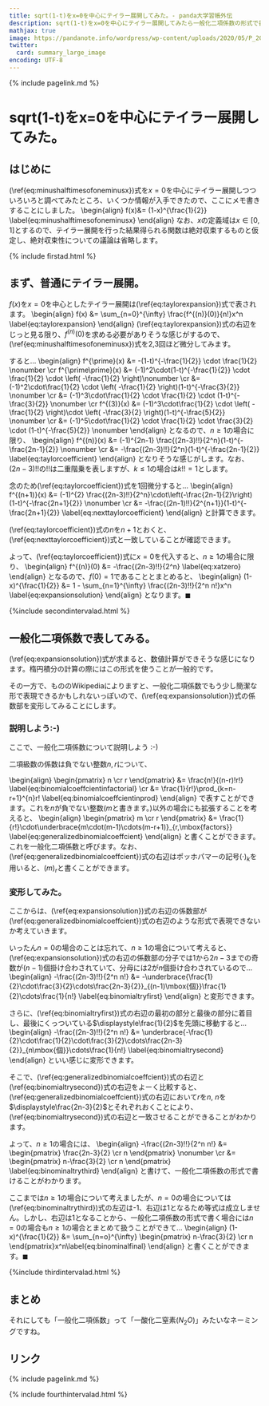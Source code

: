```yaml
---
title: sqrt(1-t)をx=0を中心にテイラー展開してみた。- panda大学習帳外伝
description: sqrt(1-t)をx=0を中心にテイラー展開してみたら一般化二項係数の形式で書くと簡潔に書けることがわかったので、φ(..)メモメモ
mathjax: true
image: https://pandanote.info/wordpress/wp-content/uploads/2020/05/P_20200430_125724_vHDR_On_HP-scaled.jpg
twitter: 
  card: summary_large_image
encoding: UTF-8
---
```

{% include pagelink.md %}
# sqrt(1-t)をx=0を中心にテイラー展開してみた。
## はじめに
(\ref{eq:minushalftimesofoneminusx})式を$x=0$を中心にテイラー展開しつついろいろと調べてみたところ、いくつか情報が入手できたので、ここにメモ書きすることにしました。
\begin{align}
f(x)&= (1-x)^{\frac{1}{2}} \label{eq:minushalftimesofoneminusx}
\end{align}
なお、$x$の定義域は$x \in [0,1]$とするので、テイラー展開を行った結果得られる関数は絶対収束するものと仮定し、絶対収束性についての議論は省略します。

{% include firstad.html %}

## まず、普通にテイラー展開。
$f(x)$を$x=0$を中心としたテイラー展開は(\ref{eq:taylorexpansion})式で表されます。
\begin{align}
f(x) &= \sum_{n=0}^{\infty} \frac{f^{(n)}(0)}{n!}x^n \label{eq:taylorexpansion}
\end{align}
(\ref{eq:taylorexpansion})式の右辺をじっと見る限り、$f^{(n)}(0)$を求める必要がありそうな感じがするので、(\ref{eq:minushalftimesofoneminusx})式を2,3回ほど微分してみます。

すると…
\begin{align}
f^{\prime}(x) &= -(1-t)^{-\frac{1}{2}} \cdot \frac{1}{2} \nonumber \cr
f^{\prime\prime}(x) &= (-1)^2\cdot(1-t)^{-\frac{1}{2}} \cdot \frac{1}{2} \cdot \left( -\frac{1}{2} \right)\nonumber \cr
&= (-1)^2\cdot\frac{1}{2} \cdot \left( -\frac{1}{2} \right)(1-t)^{-\frac{3}{2}} \nonumber \cr
&= (-1)^3\cdot\frac{1}{2} \cdot \frac{1}{2} \cdot (1-t)^{-\frac{3}{2}} \nonumber \cr
f^{(3)}(x) &= (-1)^3\cdot\frac{1}{2} \cdot \left( -\frac{1}{2} \right)\cdot \left( -\frac{3}{2} \right)(1-t)^{-\frac{5}{2}} \nonumber \cr
&= (-1)^5\cdot\frac{1}{2} \cdot \frac{1}{2} \cdot \frac{3}{2} \cdot (1-t)^{-\frac{5}{2}} \nonumber
\end{align}
となるので、$n \ge 1$の場合に限り、
\begin{align}
  f^{(n)}(x) &= (-1)^{2n-1} \frac{(2n-3)!!}{2^n}(1-t)^{-\frac{2n-1}{2}} \nonumber \cr
  &= -\frac{(2n-3)!!}{2^n}(1-t)^{-\frac{2n-1}{2}} \label{eq:taylorcoefficient}
\end{align}
となりそうな感じがします。なお、$(2n-3)!!$の$!!$は二重階乗を表しますが、$k \le 1$の場合は$k!! = 1$とします。

念のため(\ref{eq:taylorcoefficient})式を1回微分すると…
\begin{align}
  f^{(n+1)}(x) &= (-1)^{2} \frac{(2n-3)!!}{2^n}\cdot\left(-\frac{2n-1}{2}\right)(1-t)^{-\frac{2n+1}{2}} \nonumber \cr
  &= -\frac{(2n-1)!!}{2^{n+1}}(1-t)^{-\frac{2n+1}{2}} \label{eq:nexttaylorcoefficient}
\end{align}
と計算できます。

(\ref{eq:taylorcoefficient})式の$n$を$n+1$とおくと、(\ref{eq:nexttaylorcoefficient})式と一致していることが確認できます。

よって、(\ref{eq:taylorcoefficient})式に$x=0$を代入すると、$n \ge 1$の場合に限り、
\begin{align}
f^{(n)}(0) &= -\frac{(2n-3)!!}{2^n} \label{eq:xatzero}
\end{align}
となるので、$f(0) = 1$であることとまとめると、
\begin{align}
(1-x)^{\frac{1}{2}} &= 1 - \sum_{n=1}^{\infty} \frac{(2n-3)!!}{2^n n!}x^n \label{eq:expansionsolution}
\end{align}
となります。$\blacksquare$

{%include secondintervalad.html %}

## 一般化二項係数で表してみる。
(\ref{eq:expansionsolution})式が求まると、数値計算ができそうな感じになります。楕円積分の計算の際にはこの形式を使うことが一般的です。

その一方で、もののWikipediaによりますと、一般化二項係数でもう少し簡潔な形で表現できるかもしれないっぽいので、(\ref{eq:expansionsolution})式の係数部を変形してみることにします。
### 説明しよう:-)
ここで、一般化二項係数について説明しよう :-)

二項級数の係数は負でない整数$n,r$について、

\begin{align}
\begin{pmatrix}
n \cr
r
\end{pmatrix} &= \frac{n!}{(n-r)!r!} \label{eq:binomialcoeffcientinfactorial} \cr
&= \frac{1}{r!}\prod_{k=n-r+1}^{n}r! \label{eq:binomialcoeffcientinprod}
\end{align}
で表すことができます。これを$n$が負でない整数($m$と書きます。)以外の場合にも拡張することを考えると、
\begin{align}
\begin{pmatrix}
m \cr
r
\end{pmatrix}
&= \frac{1}{r!}\cdot\underbrace{m\cdot(m-1)\cdots(m-r+1)}_{r\,\mbox{factors}} \label{eq:generalizedbinomialcoeffcient}
\end{align}
と書くことができます。これを一般化二項係数と呼びます。なお、(\ref{eq:generalizedbinomialcoeffcient})式の右辺はポッホパマーの記号$(\cdot)_k$を用いると、$(m)_r$と書くことができます。
### 変形してみた。
ここからは、(\ref{eq:expansionsolution})式の右辺の係数部が(\ref{eq:generalizedbinomialcoeffcient})式の右辺のような形式で表現できないか考えていきます。

いったん$n=0$の場合のことは忘れて、$n \ge 1$の場合について考えると、(\ref{eq:expansionsolution})式の右辺の係数部の分子では1から$2n-3$までの奇数が$(n-1)$個掛け合わされていて、分母には2が$n$個掛け合わされているので…
\begin{align}
-\frac{(2n-3)!!}{2^n n!} &= -\underbrace{\frac{1}{2}\cdot\frac{3}{2}\cdots\frac{2n-3}{2}}_{(n-1)\mbox{個}}\frac{1}{2}\cdots\frac{1}{n!} \label{eq:binomialtryfirst}
\end{align}
と変形できます。

さらに、(\ref{eq:binomialtryfirst})式の右辺の最初の部分と最後の部分に着目し、最後にくっついている$\displaystyle\frac{1}{2}$を先頭に移動すると…
\begin{align}
  -\frac{(2n-3)!!}{2^n n!} &= \underbrace{-\frac{1}{2}\cdot\frac{1}{2}\cdot\frac{3}{2}\cdots\frac{2n-3}{2}}_{n\mbox{個}}\cdots\frac{1}{n!} \label{eq:binomialtrysecond}
\end{align}
といい感じに変形できます。

そこで、(\ref{eq:generalizedbinomialcoeffcient})式の右辺と(\ref{eq:binomialtrysecond})式の右辺をよーく比較すると、(\ref{eq:generalizedbinomialcoeffcient})式の右辺において$r$を$n$, $n$を$\displaystyle\frac{2n-3}{2}$とそれぞれおくことにより、(\ref{eq:binomialtrysecond})式の右辺と一致させることができることがわかります。

よって、$n \ge 1$の場合には、
\begin{align}
-\frac{(2n-3)!!}{2^n n!} &= \begin{pmatrix}
\frac{2n-3}{2} \cr
n
\end{pmatrix} \nonumber \cr
&= \begin{pmatrix}
n-\frac{3}{2} \cr
n
\end{pmatrix} \label{eq:binominaltrythird} 
\end{align}
と書けて、一般化二項係数の形式で書けることがわかります。

ここまでは$n \ge 1$の場合について考えましたが、$n = 0$の場合については(\ref{eq:binominaltrythird})式の左辺は-1、右辺は1となるため等式は成立しません。しかし、右辺は1となることから、一般化二項係数の形式で書く場合には$n = 0$の場合も$n \ge 1$の場合とまとめて扱うことができて…
\begin{align}
(1-x)^{\frac{1}{2}} &= \sum_{n=o}^{\infty} \begin{pmatrix}
n-\frac{3}{2} \cr
n
\end{pmatrix}x^n\label{eq:binominalfinal}
\end{align}
と書くことができます。$\blacksquare$

{%include thirdintervalad.html %}

## まとめ
それにしても「一般化二項係数」って「一酸化二窒素$(N_2O)$」みたいなネーミングですね。
## リンク
{% include pagelink.md %}

{% include fourthintervalad.html %}
